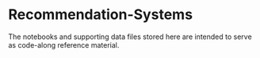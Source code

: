 # Recommendation-Systems

The notebooks and supporting data files stored here are intended to serve as code-along reference material.
